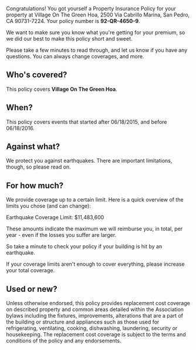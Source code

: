 Congratulations! You got yourself a Property Insurance Policy for your property at Village On The Green Hoa, 2500 Via Cabrillo Marina, San Pedro, CA 90731-7224. Your policy number is **92-QR-4650-9**.

We want to make sure you know what you're getting for your premium, so we did our best to make this policy short and sweet.

Please take a few minutes to read through, and let us know if you have any questions. You can always change coverages, and more.

## Who's covered?
This policy covers **Village On The Green Hoa**.

## When?
This policy covers events that started after 06/18/2015, and before 06/18/2016.

## Against what?
We protect you against earthquakes. There are important limitations, though, so please read on.

## For how much?
We provide coverage up to a certain limit. Here is a quick overview of the limits you chose (and can change):

Earthquake Coverage Limit: $11,483,600

These amounts indicate the maximum we will reimburse you, in total, per year - even if the losses you suffer are larger.

So take a minute to check your policy if your building is hit by an earthquake.

If your coverage limits aren't enough to cover everything, please increase your total coverage. 

## Used or new?
Unless otherwise endorsed, this policy provides replacement cost coverage on described property and common areas detailed within the Association bylaws including the fixtures, improvements, alterations that are a part of the building or structure and appliances such as those used for refrigerating, ventilating, cooking, dishwashing, laundering, security or housekeeping. The replacement cost coverage is subject to the terms and conditions of the policy and any endorsements.
